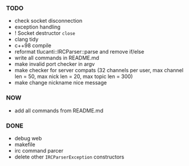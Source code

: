 
### TODO

- check socket disconnection
- exception handling
- ! Socket destructor `close`
- clang tidy
- c++98 compile
- reformat tlucanti::IRCParser::parse and remove if/else
- write all commands in README.md
- make invalid port checker in argv
- make checker for server compats (32 channels per user, max channel len = 50,
	max nick len = 20, max topic len = 300)
- make change nickname nice message

### NOW

- add all commands from README.md

### DONE

- debug web
- makefile
- irc command parcer
- delete other `IRCParserException` constructors
